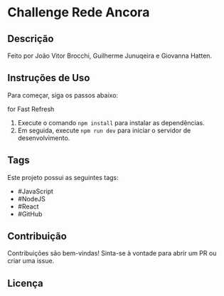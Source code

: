 # Challenge Rede Ancora

## Descrição
Feito por João Vitor Brocchi, Guilherme Junuqeira e Giovanna Hatten.


## Instruções de Uso
Para começar, siga os passos abaixo:

for Fast Refresh
1. Execute o comando `npm install` para instalar as dependências.
2. Em seguida, execute `npm run dev` para iniciar o servidor de desenvolvimento.

## Tags
Este projeto possui as seguintes tags:
- #JavaScript
- #NodeJS
- #React
- #GitHub

## Contribuição
Contribuições são bem-vindas! Sinta-se à vontade para abrir um PR ou criar uma issue.

## Licença